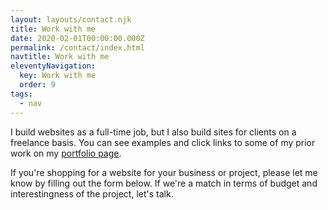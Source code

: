 ```yaml
---
layout: layouts/contact.njk
title: Work with me
date: 2020-02-01T00:00:00.000Z
permalink: /contact/index.html
navtitle: Work with me
eleventyNavigation:
  key: Work with me
  order: 9
tags:
  - nav
---
```

I build websites as a full-time job, but I also build sites for clients on a freelance basis. You can see examples and click links to some of my prior work on my [portfolio page](/web.md).

If you're shopping for a website for your business or project, please let me know by filling out the form below. If we're a match in terms of budget and interestingness of the project, let's talk.
